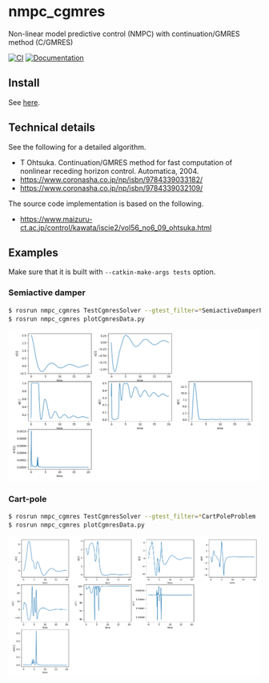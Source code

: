 # nmpc_cgmres
Non-linear model predictive control (NMPC) with continuation/GMRES method (C/GMRES)

[![CI](https://github.com/isri-aist/NMPC/actions/workflows/ci.yaml/badge.svg)](https://github.com/isri-aist/NMPC/actions/workflows/ci.yaml)
[![Documentation](https://img.shields.io/badge/doxygen-online-brightgreen?logo=read-the-docs&style=flat)](https://isri-aist.github.io/NMPC/nmpc_cgmres/index.html)

## Install
See [here](https://isri-aist.github.io/NMPC/doc/Install).

## Technical details
See the following for a detailed algorithm.
- T Ohtsuka. Continuation/GMRES method for fast computation of nonlinear receding horizon control. Automatica, 2004.
- https://www.coronasha.co.jp/np/isbn/9784339033182/
- https://www.coronasha.co.jp/np/isbn/9784339032109/

The source code implementation is based on the following.
- https://www.maizuru-ct.ac.jp/control/kawata/iscie2/vol56_no6_09_ohtsuka.html

## Examples
Make sure that it is built with `--catkin-make-args tests` option.

### Semiactive damper

```bash
$ rosrun nmpc_cgmres TestCgmresSolver --gtest_filter=*SemiactiveDamperProblem
$ rosrun nmpc_cgmres plotCgmresData.py
```
![TestSemiactiveDamperProblem](doc/images/TestSemiactiveDamperProblem.png)

### Cart-pole

```bash
$ rosrun nmpc_cgmres TestCgmresSolver --gtest_filter=*CartPoleProblem
$ rosrun nmpc_cgmres plotCgmresData.py
```
![TestCartPoleProblem](doc/images/TestCartPoleProblem.png)
